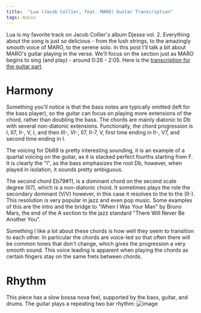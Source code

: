 ```yaml
---
title:  "Lua (Jacob Collier, feat. MARO) Guitar Transcription"
tags: music
---
```


Lua is my favorite track on Jacob Collier's album Djesse vol. 2. Everything about the song is just so delicious - from the lush strings, to the amazingly smooth voice of MARO, to the serene solo. In this post I'll talk a bit about MARO's guitar playing in the verse. We'll focus on the section just as MARO begins to sing (and play) - around 0:26 - 2:05. Here is the [transcription for the guitar part](https://dl.dropboxusercontent.com/s/njkgf3edinew2mm/lua.pdf?dl=0).

# Harmony
Something you'll notice is that the bass notes are typically omitted (left for the bass player), so the guitar can focus on playing more extensions of the chord, rather than doubling the bass. The chords are mainly diatonic to Db with several non-diatonic extensions. Functionally, the chord progression is I, II7, II-, V, I, and then III-, VI-, II7, II-7, V, first time ending in II-, V7, and second time ending in I.

The voicing for Db69 is pretty interesting sounding, it is an example of a quartal voicing on the guitar, as it is stacked perfect fourths starting from F. It is clearly the "I", as the bass emphasizes the root Db, however, when played in isolation, it sounds pretty ambiguous.

The second chord Eb79#11, is a dominant chord on the second scale degree (II7), which is a non-diatonic chord. It sometimes plays the role the secondary dominant (V/V) however, in this case it resolves to the to the (II-). This resolution is very popular in jazz and even pop music. Some examples of this are the intro and the bridge to "When I Was Your Man" by Bruno Mars, the end of the A section to the jazz standard "There Will Never Be Another You".

Something I like a lot about these chords is how well they seem to transition to each other. In particular the chords are voice-led so that often there will be common tones that don't change, which gives the progression a very smooth sound. This voice leading is apparent when playing the chords as certain fingers stay on the same frets between chords.

# Rhythm
This piece has a slow bossa nova feel, supported by the bass, guitar, and drums. The guitar plays a repeating two bar rhythm:
![image](https://lh3.googleusercontent.com/y59GPpI_KgkyMZZ9ihmsyCh1I2z9uNfpyOXgEYu9hH8UcPo2PgRep4h7XDyOeQe9Broi3aeg94HOSy7rniLYr4fKL_rL_ALgxTU8pOBuBKakibSEEFDLkUkSWtlsKjxqeqypqVPYXQTznaVviLmYy7gLxT1OtYKzZJBwTvRgllVr72ifYuwwpw6AuJWx2OwzlzWE4Wej8Z0aLedsjwotHmG7rjpZcu0YqALzELoJAV7VX_EPDS6Cp-IblWPIbptK_1OI2TiFx410XZqHom4DeRZfJTS0ISMbTYdAQFS9GILemfXUvaz4HXpYAX_ErxFtKI3FHXG5SoQn07V_wJSVsHwYjRXXQNWXbKnieFntUUHeHRRuTMZUJfDt9DN_mLlZbK5fI28m1617zWbzAP2UZUSk4fFcZWLc5QNpF2h5BOfqS9nURggbi9G7v9Q7tPbW-HT9K8Mvt7-GqktuHBqHwh9ffbY3R_K5hC0AtrtpS1mtmDSV3vWzjaeI0Jckp-Nolo1fJ6o7HJCrQ_fC0_MFwWQ26Q3s-5YjuDk8fWGByo7CUY07vjPi2132PNRyeq4E3X64k4VEjRohM6vspjQ4TX4FzuxwLafj8Skj9ldN5fSKIul40rSV4-IDexIDUFK_IDOgRHlpsofHLn66fopM5LSh043NEtea79Qfjj0YcpUgRmhEW-71mzzw3XeRuw=w698-h135-no?authuser=0)
